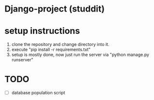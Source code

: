 # Django-project (studdit)

# setup instructions
1. clone the repository and change directory into it.
2. execute "pip install -r requirements.txt"
3. setup is mostly done, now just run the server via "python manage.py runserver"


# TODO
- [ ] database population script
